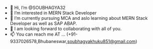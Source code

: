 - 👋 Hi, I’m @SOUBHAGYA32
- 👀 I’m interested in MERN Stack Developer
- 🌱 I’m currently pursuing MCA and aslo learning about MERN Stack Developer as well as SAP ABAP.
- 💞️ I am looking forward to collaborating with all of you.
- 📫 You can reach me AT ... (+91-9337026578,Bhubaneswar,soubhagyakhuku851@gmail.com)

<!---
SOUBHAGYA32/SOUBHAGYA32 is a ✨ special ✨ repository because its `README.md` (this file) appears on your GitHub profile.
You can click the Preview link to take a look at your changes.
--->
